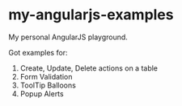 my-angularjs-examples
=====================

My personal AngularJS playground.

Got examples for:<br>
1. Create, Update, Delete actions on a table<br>
2. Form Validation<br>
3. ToolTip Balloons<br>
4. Popup Alerts
